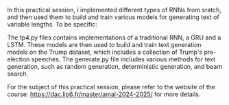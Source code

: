 In this practical session, I implemented different types of RNNs from sratch, and then used them to build and train various models for generating text of variable lengths. To be specific:

The tp4.py files contains implementations of a traditional RNN, a GRU and a LSTM. These models are then used to build and train text generation models on the Trump dataset, which includes a collection of Trump's pre-election speeches.
The generate.py file includes various methods for text generation, such as random generation, deterministic generation, and beam search.

For the subject of this practical session, please refer to the website of the course: https://dac.lip6.fr/master/amal-2024-2025/ for more details.
